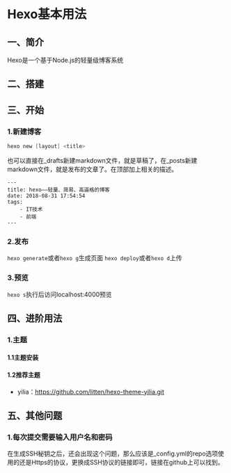 # Hexo基本用法

## 一、简介

Hexo是一个基于Node.js的轻量级博客系统

## 二、搭建



## 三、开始

### 1.新建博客
```powershell
hexo new [layout] <title>
```
也可以直接在\_drafts新建markdown文件，就是草稿了，在\_posts新建markdown文件，就是发布的文章了。在顶部加上相关的描述。
```
---
title: hexo——轻量、简易、高逼格的博客
date: 2018-08-31 17:54:54
tags:
    - IT技术
    - 前端
---
```

### 2.发布
```hexo generate```或者```hexo g```生成页面
```hexo deploy```或者```hexo d```上传

### 3.预览

```hexo s```执行后访问localhost:4000预览

## 四、进阶用法

### 1.主题

#### 1.1主题安装

#### 1.2推荐主题

* yilia：https://github.com/litten/hexo-theme-yilia.git

## 五、其他问题

### 1.每次提交需要输入用户名和密码

在生成SSH秘钥之后，还会出现这个问题，那么应该是_config.yml的repo选项使用的还是Https的协议，更换成SSH协议的链接即可，链接在github上可以找到。